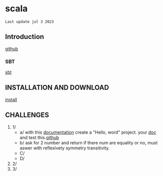 # scala
` Last update jul 3 2023 `
## Introduction
<a href="https://github.com/lampepfl/dotty">github</a>
### SBT
<a href="https://www.scala-sbt.org/">sbt</a>
## INSTALLATION AND DOWNLOAD
<a href="https://www.scala-sbt.org/download.html">install</a>
## CHALLENGES
1. 1/
   -  a/  with this <a href="https://docs.scala-lang.org/getting-started/sbt-track/getting-started-with-scala-and-sbt-on-the-command-line.html" >documentation</a> create a "Hello, word" project. your <a href="https://www.scalatest.org/scaladoc/3.1.2/org/scalatest/funsuite/AnyFunSuite.html">doc</a> and test this.<a href="https://github.com/scalatest/scalatest/blob/main/project/scalatest.scala">github</a>
   -  b/ ask for 2 number and return if there num are equality or no, must aswer with reflexivety symmetry transitivity.
   -  C/
   -  D/
2.   2/
3.   3/




